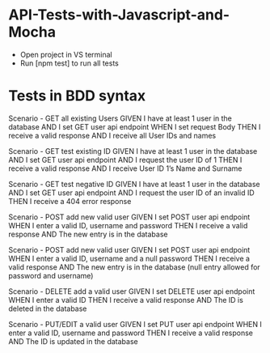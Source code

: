 # API-Tests-with-Javascript-and-Mocha

- Open project in VS terminal
- Run [npm test] to run all tests

# Tests in BDD syntax

Scenario - GET all existing Users
	GIVEN I have at least 1 user in the database
	AND I set GET user api endpoint
	WHEN I set request Body
	THEN I receive a valid response
	AND I receive all User IDs and names

Scenario - GET test existing ID
GIVEN I have at least 1 user in the database
	AND I set GET user api endpoint
	AND I request the user ID of 1
	THEN I receive a valid response
	AND I receive User ID 1’s Name and Surname

Scenario - GET test negative ID
GIVEN I have at least 1 user in the database
	AND I set GET user api endpoint
	AND I request the user ID of an invalid ID
	THEN I receive a 404 error response

Scenario - POST add new valid user
	GIVEN I set POST user api endpoint
	WHEN I enter a valid ID, username and password
	THEN I receive a valid response
	AND The new entry is in the database

Scenario - POST add new valid user
	GIVEN I set POST user api endpoint
	WHEN I enter a valid ID, username and a null password
	THEN I receive a valid response
	AND The new entry is in the database (null entry allowed for password and username)

Scenario - DELETE add a valid user
	GIVEN I set DELETE user api endpoint
	WHEN I enter a valid ID
	THEN I receive a valid response
	AND The ID is deleted in the database


Scenario - PUT/EDIT a valid user
	GIVEN I set PUT user api endpoint
	WHEN I enter a valid ID, username and password
	THEN I receive a valid response
	AND The ID is updated in the database
